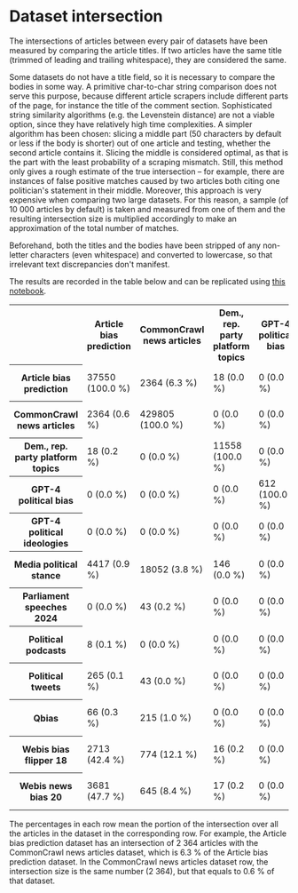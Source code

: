 # Dataset intersection

The intersections of articles between every pair of datasets have been measured by comparing the article titles. If two
articles have the same title (trimmed of leading and trailing whitespace), they are considered the same.

Some datasets do not have a title field, so it is necessary to compare the bodies in some way. A primitive char-to-char
string comparison does not serve this purpose, because different article scrapers include different parts of the page,
for instance the title of the comment section. Sophisticated string similarity algorithms (e.g. the Levenstein distance)
are not a viable option, since they have relatively high time complexities. A simpler algorithm has been chosen: slicing
a middle part (50 characters by default or less if the body is shorter) out of one article and testing, whether the
second article contains it. Slicing the middle is considered optimal, as that is the part with the least probability of
a scraping mismatch. Still, this method only gives a rough estimate of the true intersection – for example, there are
instances of false positive matches caused by two articles both citing one politician's statement in their middle.
Moreover, this approach is very expensive when comparing two large datasets. For this reason, a sample (of 10 000
articles by default) is taken and measured from one of them and the resulting intersection size is multiplied
accordingly to make an approximation of the total number of matches.

Beforehand, both the titles and the bodies have been stripped of any non-letter characters (even whitespace) and
converted to lowercase, so that irrelevant text discrepancies don't manifest.

The results are recorded in the table below and can be replicated using [this notebook](notebook.ipynb).

<table>
<tr>
    <th></th>
    <th>Article bias prediction</th>
    <th>CommonCrawl news articles</th>
    <th>Dem., rep. party platform topics</th>
    <th>GPT-4 political bias</th>
    <th>GPT-4 political ideologies</th>
    <th>Media political stance</th>
    <th>Parliament speeches 2024</th>
    <th>Political podcasts</th>
    <th>Political tweets</th>
    <th>Qbias</th>
    <th>Webis bias flipper 18</th>
    <th>Webis news bias 20</th>
</tr>
<tr>
    <th>Article bias prediction</th>
    <td>37550 (100.0 %)</td>
    <td>2364 (6.3 %)</td>
    <td>18 (0.0 %)</td>
    <td>0 (0.0 %)</td>
    <td>0 (0.0 %)</td>
    <td>4417 (11.8 %)</td>
    <td>0 (0.0 %)</td>
    <td>8 (0.0 %)</td>
    <td>265 (0.7 %)</td>
    <td>66 (0.2 %)</td>
    <td>2713 (7.2 %)</td>
    <td>3681 (9.8 %)</td>
</tr>
<tr>
    <th>CommonCrawl news articles</th>
    <td>2364 (0.6 %)</td>
    <td>429805 (100.0 %)</td>
    <td>0 (0.0 %)</td>
    <td>0 (0.0 %)</td>
    <td>0 (0.0 %)</td>
    <td>18052 (4.2 %)</td>
    <td>43 (0.0 %)</td>
    <td>0 (0.0 %)</td>
    <td>43 (0.0 %)</td>
    <td>215 (0.1 %)</td>
    <td>774 (0.2 %)</td>
    <td>645 (0.2 %)</td>
</tr>
<tr>
    <th>Dem., rep. party platform topics</th>
    <td>18 (0.2 %)</td>
    <td>0 (0.0 %)</td>
    <td>11558 (100.0 %)</td>
    <td>0 (0.0 %)</td>
    <td>0 (0.0 %)</td>
    <td>146 (1.3 %)</td>
    <td>0 (0.0 %)</td>
    <td>0 (0.0 %)</td>
    <td>0 (0.0 %)</td>
    <td>0 (0.0 %)</td>
    <td>16 (0.1 %)</td>
    <td>17 (0.1 %)</td>
</tr>
<tr>
    <th>GPT-4 political bias</th>
    <td>0 (0.0 %)</td>
    <td>0 (0.0 %)</td>
    <td>0 (0.0 %)</td>
    <td>612 (100.0 %)</td>
    <td>0 (0.0 %)</td>
    <td>0 (0.0 %)</td>
    <td>0 (0.0 %)</td>
    <td>0 (0.0 %)</td>
    <td>0 (0.0 %)</td>
    <td>0 (0.0 %)</td>
    <td>0 (0.0 %)</td>
    <td>0 (0.0 %)</td>
</tr>
<tr>
    <th>GPT-4 political ideologies</th>
    <td>0 (0.0 %)</td>
    <td>0 (0.0 %)</td>
    <td>0 (0.0 %)</td>
    <td>0 (0.0 %)</td>
    <td>3200 (100.0 %)</td>
    <td>0 (0.0 %)</td>
    <td>0 (0.0 %)</td>
    <td>0 (0.0 %)</td>
    <td>0 (0.0 %)</td>
    <td>0 (0.0 %)</td>
    <td>0 (0.0 %)</td>
    <td>0 (0.0 %)</td>
</tr>
<tr>
    <th>Media political stance</th>
    <td>4417 (0.9 %)</td>
    <td>18052 (3.8 %)</td>
    <td>146 (0.0 %)</td>
    <td>0 (0.0 %)</td>
    <td>0 (0.0 %)</td>
    <td>480163 (100.0 %)</td>
    <td>0 (0.0 %)</td>
    <td>0 (0.0 %)</td>
    <td>0 (0.0 %)</td>
    <td>144 (0.0 %)</td>
    <td>912 (0.2 %)</td>
    <td>912 (0.2 %)</td>
</tr>
<tr>
    <th>Parliament speeches 2024</th>
    <td>0 (0.0 %)</td>
    <td>43 (0.2 %)</td>
    <td>0 (0.0 %)</td>
    <td>0 (0.0 %)</td>
    <td>0 (0.0 %)</td>
    <td>0 (0.0 %)</td>
    <td>24239 (100.0 %)</td>
    <td>0 (0.0 %)</td>
    <td>0 (0.0 %)</td>
    <td>0 (0.0 %)</td>
    <td>0 (0.0 %)</td>
    <td>0 (0.0 %)</td>
</tr>
<tr>
    <th>Political podcasts</th>
    <td>8 (0.1 %)</td>
    <td>0 (0.0 %)</td>
    <td>0 (0.0 %)</td>
    <td>0 (0.0 %)</td>
    <td>0 (0.0 %)</td>
    <td>0 (0.0 %)</td>
    <td>0 (0.0 %)</td>
    <td>11047 (100.0 %)</td>
    <td>113 (1.0 %)</td>
    <td>6 (0.1 %)</td>
    <td>1 (0.0 %)</td>
    <td>2 (0.0 %)</td>
</tr>
<tr>
    <th>Political tweets</th>
    <td>265 (0.1 %)</td>
    <td>43 (0.0 %)</td>
    <td>0 (0.0 %)</td>
    <td>0 (0.0 %)</td>
    <td>0 (0.0 %)</td>
    <td>0 (0.0 %)</td>
    <td>0 (0.0 %)</td>
    <td>113 (0.1 %)</td>
    <td>189090 (100.0 %)</td>
    <td>151 (0.1 %)</td>
    <td>113 (0.1 %)</td>
    <td>151 (0.1 %)</td>
</tr>
<tr>
    <th>Qbias</th>
    <td>66 (0.3 %)</td>
    <td>215 (1.0 %)</td>
    <td>0 (0.0 %)</td>
    <td>0 (0.0 %)</td>
    <td>0 (0.0 %)</td>
    <td>144 (0.7 %)</td>
    <td>0 (0.0 %)</td>
    <td>6 (0.0 %)</td>
    <td>151 (0.7 %)</td>
    <td>21715 (100.0 %)</td>
    <td>21 (0.1 %)</td>
    <td>28 (0.1 %)</td>
</tr>
<tr>
    <th>Webis bias flipper 18</th>
    <td>2713 (42.4 %)</td>
    <td>774 (12.1 %)</td>
    <td>16 (0.2 %)</td>
    <td>0 (0.0 %)</td>
    <td>0 (0.0 %)</td>
    <td>912 (14.2 %)</td>
    <td>0 (0.0 %)</td>
    <td>1 (0.0 %)</td>
    <td>113 (1.8 %)</td>
    <td>21 (0.3 %)</td>
    <td>6400 (100.0 %)</td>
    <td>4997 (78.1 %)</td>
</tr>
<tr>
    <th>Webis news bias 20</th>
    <td>3681 (47.7 %)</td>
    <td>645 (8.4 %)</td>
    <td>17 (0.2 %)</td>
    <td>0 (0.0 %)</td>
    <td>0 (0.0 %)</td>
    <td>912 (11.8 %)</td>
    <td>0 (0.0 %)</td>
    <td>2 (0.0 %)</td>
    <td>151 (2.0 %)</td>
    <td>28 (0.4 %)</td>
    <td>4997 (64.7 %)</td>
    <td>7722 (100.0 %)</td>
</tr>
</table>

The percentages in each row mean the portion of the intersection over all the articles in the dataset in the
corresponding row. For example, the Article bias prediction dataset has an intersection of 2 364 articles with the
CommonCrawl news articles dataset, which is 6.3 % of the Article bias prediction dataset. In the CommonCrawl news
articles dataset row, the intersection size is the same number (2 364), but that equals to 0.6 % of that dataset.
